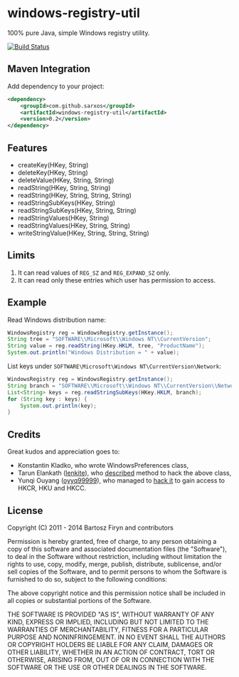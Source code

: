 windows-registry-util
============

100% pure Java, simple Windows registry utility.

[![Build Status](https://secure.travis-ci.org/sarxos/win-registry.png?branch=master)](http://travis-ci.org/sarxos/win-registry)

## Maven Integration

Add dependency to your project:

```xml
<dependency>
	<groupId>com.github.sarxos</groupId>
	<artifactId>windows-registry-util</artifactId>
	<version>0.2</version>
</dependency>
```

## Features

* createKey(HKey, String)
* deleteKey(HKey, String)
* deleteValue(HKey, String, String)
* readString(HKey, String, String)
* readString(HKey, String, String, String)
* readStringSubKeys(HKey, String)
* readStringSubKeys(HKey, String, String)
* readStringValues(HKey, String)
* readStringValues(HKey, String, String)
* writeStringValue(HKey, String, String, String)

## Limits

1. It can read values of ```REG_SZ``` and ```REG_EXPAND_SZ``` only.
2. It can read only these entries which user has permission to access.

## Example

Read Windows distribution name:

```java
WindowsRegistry reg = WindowsRegistry.getInstance();
String tree = "SOFTWARE\\Microsoft\\Windows NT\\CurrentVersion";
String value = reg.readString(HKey.HKLM, tree, "ProductName");
System.out.println("Windows Distribution = " + value);
```

List keys under ```SOFTWARE\Microsoft\Windows NT\CurrentVersion\Network```:

```java
WindowsRegistry reg = WindowsRegistry.getInstance();
String branch = "SOFTWARE\\Microsoft\\Windows NT\\CurrentVersion\\Network";
List<String> keys = reg.readStringSubKeys(HKey.HKLM, branch);
for (String key : keys) {
	System.out.println(key);
}
```

## Credits

Great kudos and appreciation goes to:

* Konstantin Kladko, who wrote WindowsPreferences class,
* Tarun Elankath ([lenkite](https://github.com/lenkite)), who [described](http://lenkite.blogspot.fr/2008/05/access-windows-registry-using-java.html) method to hack the above class,
* Yunqi Ouyang ([oyyq99999](https://github.com/oyyq99999)), who managed to [hack it](https://github.com/sarxos/win-registry/pull/1) to gain access to HKCR, HKU and HKCC.



## License

Copyright (C) 2011 - 2014 Bartosz Firyn and contributors

Permission is hereby granted, free of charge, to any person obtaining
a copy of this software and associated documentation files (the
"Software"), to deal in the Software without restriction, including
without limitation the rights to use, copy, modify, merge, publish,
distribute, sublicense, and/or sell copies of the Software, and to
permit persons to whom the Software is furnished to do so, subject to
the following conditions:

The above copyright notice and this permission notice shall be
included in all copies or substantial portions of the Software.

THE SOFTWARE IS PROVIDED "AS IS", WITHOUT WARRANTY OF ANY KIND,
EXPRESS OR IMPLIED, INCLUDING BUT NOT LIMITED TO THE WARRANTIES OF
MERCHANTABILITY, FITNESS FOR A PARTICULAR PURPOSE AND
NONINFRINGEMENT. IN NO EVENT SHALL THE AUTHORS OR COPYRIGHT HOLDERS BE
LIABLE FOR ANY CLAIM, DAMAGES OR OTHER LIABILITY, WHETHER IN AN ACTION
OF CONTRACT, TORT OR OTHERWISE, ARISING FROM, OUT OF OR IN CONNECTION
WITH THE SOFTWARE OR THE USE OR OTHER DEALINGS IN THE SOFTWARE.
